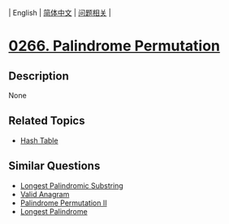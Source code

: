 
| English | [简体中文](README.md) | [问题相关](QUESTION.md) |
# [0266. Palindrome Permutation](https://leetcode-cn.com/problems/palindrome-permutation/)
## Description
None
## Related Topics
- [Hash Table](https://leetcode-cn.com/tag/hash-table)
## Similar Questions
- [Longest Palindromic Substring](../0005/README_EN.md)
- [Valid Anagram](../0242/README_EN.md)
- [Palindrome Permutation II](../0267/README_EN.md)
- [Longest Palindrome](../0409/README_EN.md)
